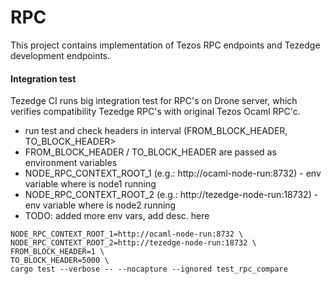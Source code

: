 # RPC

This project contains implementation of Tezos RPC endpoints and Tezedge development endpoints.

#### Integration test
Tezedge CI runs big integration test for RPC's on Drone server, which verifies compatibility Tezedge RPC's with original Tezos Ocaml RPC'c.
- run test and check headers in interval (FROM_BLOCK_HEADER, TO_BLOCK_HEADER>
- FROM_BLOCK_HEADER / TO_BLOCK_HEADER are passed as environment variables
- NODE_RPC_CONTEXT_ROOT_1 (e.g.: http://ocaml-node-run:8732) - env variable where is node1 running
- NODE_RPC_CONTEXT_ROOT_2 (e.g.: http://tezedge-node-run:18732) - env variable where is node2 running
- TODO: added more env vars, add desc. here
```
NODE_RPC_CONTEXT_ROOT_1=http://ocaml-node-run:8732 \
NODE_RPC_CONTEXT_ROOT_2=http://tezedge-node-run:18732 \
FROM_BLOCK_HEADER=1 \
TO_BLOCK_HEADER=5000 \
cargo test --verbose -- --nocapture --ignored test_rpc_compare
```